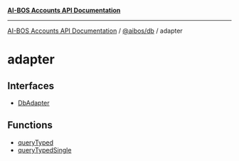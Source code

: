 [**AI-BOS Accounts API Documentation**](../../../README.md)

***

[AI-BOS Accounts API Documentation](../../../README.md) / [@aibos/db](../README.md) / adapter

# adapter

## Interfaces

- [DbAdapter](interfaces/DbAdapter.md)

## Functions

- [queryTyped](functions/queryTyped.md)
- [queryTypedSingle](functions/queryTypedSingle.md)
